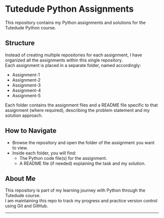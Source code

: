 # Tutedude Python Assignments

This repository contains my Python assignments and solutions for the Tutedude Python course.

## Structure

Instead of creating multiple repositories for each assignment, I have organized all the assignments within this single repository.  
Each assignment is placed in a separate folder, named accordingly:

- Assignment-1
- Assignment-2
- Assignment-3
- Assignment-4
- Assignment-5

Each folder contains the assignment files and a README file specific to that assignment (where required), describing the problem statement and my solution approach.

## How to Navigate

- Browse the repository and open the folder of the assignment you want to view.
- Inside each folder, you will find:
  - The Python code file(s) for the assignment.
  - A README file (if needed) explaining the task and my solution.

## About Me

This repository is part of my learning journey with Python through the Tutedude course.  
I am maintaining this repo to track my progress and practice version control using Git and GitHub.

---
